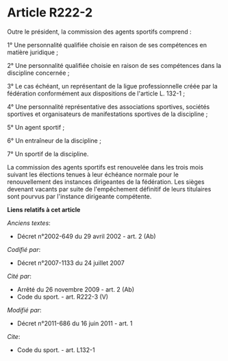 # Article R222-2

Outre le président, la commission des agents sportifs comprend : 

1° Une personnalité qualifiée choisie en raison de ses compétences en matière juridique ; 

2° Une personnalité qualifiée choisie en raison de ses compétences dans la discipline concernée ; 

3° Le cas échéant, un représentant de la ligue professionnelle créée par la fédération conformément aux dispositions de
l'article L. 132-1 ; 

4° Une personnalité représentative des associations sportives, sociétés sportives et organisateurs de manifestations
sportives de la discipline ; 

5° Un agent sportif ; 

6° Un entraîneur de la discipline ; 

7° Un sportif de la discipline. 

La commission des agents sportifs est renouvelée dans les trois mois suivant les élections tenues à leur échéance normale
pour le renouvellement des instances dirigeantes de la fédération. Les sièges devenant vacants par suite de l'empêchement
définitif de leurs titulaires sont pourvus par l'instance dirigeante compétente.

**Liens relatifs à cet article**

_Anciens textes_:

  - Décret n°2002-649 du 29 avril 2002 - art. 2 (Ab)

_Codifié par_:

  - Décret n°2007-1133 du 24 juillet 2007

_Cité par_:

  - Arrêté du 26 novembre 2009 - art. 2 (Ab)
  - Code du sport. - art. R222-3 (V)

_Modifié par_:

  - Décret n°2011-686 du 16 juin 2011 - art. 1

_Cite_:

  - Code du sport. - art. L132-1
